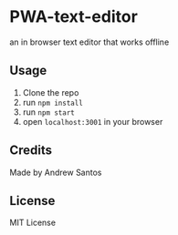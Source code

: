 # PWA-text-editor
an in browser text editor that works offline

## Usage

1. Clone the repo
2. run `npm install`
3. run `npm start`
4. open `localhost:3001` in your browser

## Credits

Made by Andrew Santos

## License

MIT License
